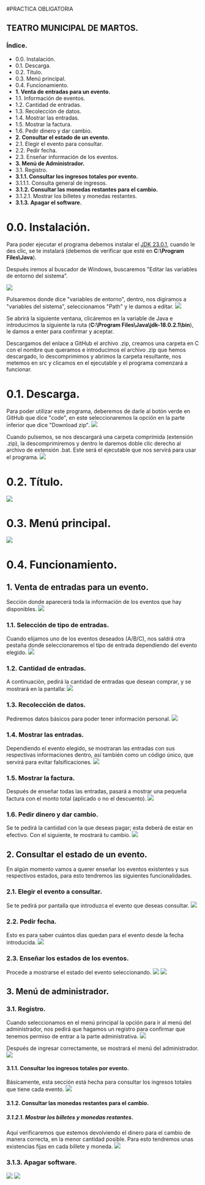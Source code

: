 #PRACTICA OBLIGATORIA
## TEATRO MUNICIPAL DE MARTOS.
### Índice.
- 0.0. Instalación.
- 0.1. Descarga.
- 0.2. Título.
- 0.3. Menú principal.
- 0.4. Funcionamiento.
- **1. Venta de entradas para un evento.**
- 1.1. Información de eventos.
- 1.2. Cantidad de entradas.
- 1.3. Recolección de datos.
- 1.4. Mostrar las entradas.
- 1.5. Mostrar la factura.
- 1.6. Pedir dinero y dar cambio.
- **2. Consultar el estado de un evento.**
- 2.1. Elegir el evento para consultar.
- 2.2. Pedir fecha.
- 2.3. Enseñar información de los eventos.
- **3. Menú de Administrador.**
- 3.1. Registro.
- **3.1.1. Consultar los ingresos totales por evento.**
- 3.1.1.1. Consulta general de ingresos.
- **3.1.2. Consultar las monedas restantes para el cambio.**
- 3.1.2.1. Mostrar los billetes y monedas restantes.
- **3.1.3. Apagar el software.**

# 0.0. Instalación.
Para poder ejecutar el programa debemos instalar el [JDK 23.0.1](http://https://download.oracle.com/java/23/latest/jdk-23_windows-x64_bin.exe "JDK 23.0.1"), cuando le des clic, se te instalará (debemos de verificar que esté en **C:\Program Files\Java**).

Después iremos al buscador de Windows, buscaremos "Editar las variables de entorno del sistema".

![](https://media.discordapp.net/attachments/1285298181797576846/1306357505328156672/image.png?ex=67365fbc&is=67350e3c&hm=0316a0ae44b4d9ba94dc3f5a75712fa4eb4ccf28688c1ff0a3c2e7c2b3f07852&=&format=webp&quality=lossless&width=550&height=600)


Pulsaremos donde dice "variables de entorno", dentro, nos digiramos a "variables del sistema", seleccionamos "Path" y le damos a editar.
![](https://media.discordapp.net/attachments/1285298181797576846/1306358824403337216/image.png?ex=673660f6&is=67350f76&hm=41f15adcfa5524b781a30715a235165f5079f1940f2b6c5b6c2ebe2c886667d8&=&format=webp&quality=lossless&width=718&height=331)

Se abrirá la siguiente ventana, clicáremos en la variable de Java e introducimos la siguiente la ruta (**C:\Program Files\Java\jdk-18.0.2.1\bin**), le damos a enter para confirmar y aceptar.

Descargamos del enlace a GitHub el archivo .zip, creamos una carpeta en C con el nombre que queramos e introducimos el archivo .zip que hemos descargado, lo descomprimimos y abrimos la carpeta resultante, nos metemos en src y clicamos en el ejecutable y el programa comenzará a funcionar.


# 0.1. Descarga.
Para poder utilizar este programa, deberemos de darle al botón verde en GitHub que dice "code", en este seleccionaremos la opción en la parte inferior que dice "Download zip".
![](https://media.discordapp.net/attachments/1285298181797576846/1306608106134048859/image.png?ex=67374920&is=6735f7a0&hm=9717dd6f6b8aed4f0f72afe080e8438c84000ce549b86fb8855b933cbdf491fc&=&format=webp&quality=lossless)

Cuando pulsemos, se nos descargará una carpeta comprimida (extensión .zip), la descomprimiremos y dentro le daremos doble clic derecho al archivo de extensión .bat. Este será el ejecutable que nos servirá para usar el programa.
![](https://media.discordapp.net/attachments/1285298181797576846/1306611922766139516/image.png?ex=67374cae&is=6735fb2e&hm=420895aa1ad84d1375996cf2d21ce9e5197ddd5d6018f2ff0e2b0d9625992c23&=&format=webp&quality=lossless)


# 0.2. Título.
![](https://media.discordapp.net/attachments/1285298181797576846/1306350494154752020/image.png?ex=67365934&is=673507b4&hm=e6c13623f4ab82027b7650d3629b873b5fc11080f231e7113439559adb671596&=&format=webp&quality=lossless&width=718&height=557)


# 0.3. Menú principal.
![](https://media.discordapp.net/attachments/1285298181797576846/1306351360144576533/image.png?ex=67365a03&is=67350883&hm=9044bc32a9a1aa4339558630a4547dbee3dccca0c2bbc916a50b8c798fecbc94&=&format=webp&quality=lossless&width=715&height=237)


# 0.4. Funcionamiento.

## 1. Venta de entradas para un evento.
Sección donde aparecerá toda la información de los eventos que hay disponibles.
![](https://media.discordapp.net/attachments/1285298181797576846/1306351469678825553/image.png?ex=67365a1d&is=6735089d&hm=dd4ecce746248c6cb55cd576be81aebf824aaf3217b841db66e429f07ea49de1&=&format=webp&quality=lossless&width=718&height=110)


### 1.1. Selección de tipo de entradas.
Cuando elijamos uno de los eventos deseados (A/B/C), nos saldrá otra pestaña donde seleccionaremos el tipo de entrada dependiendo del evento elegido.
![](https://media.discordapp.net/attachments/1285298181797576846/1306351596346671244/image.png?ex=673702fb&is=6735b17b&hm=4f0646a6a9992465342b116c3c1f3d2d54518e7de76468f6f10e8eb2fe0ebb5b&=&format=webp&quality=lossless)


### 1.2. Cantidad de entradas.
A continuación, pedirá la cantidad de entradas que desean comprar, y se mostrará en la pantalla:
![](https://media.discordapp.net/attachments/1285298181797576846/1306351737778602096/image.png?ex=6737031d&is=6735b19d&hm=d1b60b2a931115aa5a12215029064ea996385a722be6033d614f1db6db3f3855&=&format=webp&quality=lossless)


### 1.3. Recolección de datos.
Pediremos datos básicos para poder tener información personal.
![](https://media.discordapp.net/attachments/1285298181797576846/1306352078997684297/image.png?ex=6737036e&is=6735b1ee&hm=58936b170dbfe9471fa8d96cc22a2432906b6f61d770efaa89fe98418bfeaacc&=&format=webp&quality=lossless&width=722&height=139)


### 1.4. Mostrar las entradas.
Dependiendo el evento elegido, se mostraran las entradas con sus respectivas informaciones dentro, así también como un código único, que servirá para evitar falsificaciones.
![](https://media.discordapp.net/attachments/1285298181797576846/1306663780297478164/image.png?ex=67377cf9&is=67362b79&hm=19a33dd0e81beba5f77273889534d5a72277ef2b9ca592abd8ff2c87152fd94c&=&format=webp&quality=lossless&width=1440&height=458)


### 1.5. Mostrar la factura.
Después de enseñar todas las entradas, pasará a mostrar una pequeña factura con el monto total (aplicado o no el descuento).
![](https://media.discordapp.net/attachments/1285298181797576846/1306664137639858228/image.png?ex=67377d4f&is=67362bcf&hm=e539e625ebe3be99aa5804bf74da3e2998de828b7fd099b818156b3603105a2a&=&format=webp&quality=lossless&width=645&height=260)


### 1.6. Pedir dinero y dar cambio.
Se te pedirá la cantidad con la que deseas pagar; esta deberá de estar en efectivo. Con el siguiente, te mostrará tu cambio.
![](https://media.discordapp.net/attachments/1285298181797576846/1306352599548825640/image.png?ex=673703ea&is=6735b26a&hm=01e91048a1e58b923c44774bf819d1da6077d29476f50ea6ba7c2765a5ae2256&=&format=webp&quality=lossless&width=718&height=80)


## 2. Consultar el estado de un evento.
En algún momento vamos a querer enseñar los eventos existentes y sus respectivos estados, para esto tendremos las siguientes funcionalidades.


### 2.1. Elegir el evento a consultar.
Se te pedirá por pantalla que introduzca el evento que deseas consultar.
![](https://media.discordapp.net/attachments/1285298181797576846/1306353355081121904/image.png?ex=6737049e&is=6735b31e&hm=64a01a2e3138ab8120ad03cdc2bdb2da902f9deeebb707354563a099af1c1d09&=&format=webp&quality=lossless&width=718&height=227)


### 2.2. Pedir fecha.
Esto es para saber cuántos días quedan para el evento desde la fecha introducida.
![](https://media.discordapp.net/attachments/1285298181797576846/1306353428334776346/image.png?ex=673704b0&is=6735b330&hm=506160b31630cc59e1fc99a52bdeb68ae38cac1932bde76e4c1d17f73e87acdc&=&format=webp&quality=lossless&width=718&height=25)


### 2.3. Enseñar los estados de los eventos.
Procede a mostrarse el estado del evento seleccionando.
![](https://media.discordapp.net/attachments/1285298181797576846/1306353515026841621/image.png?ex=673704c4&is=6735b344&hm=05313be252ede381204bb36fd06435c113be46949faf7a4b2620d8b162628183&=&format=webp&quality=lossless&width=393&height=343)
![](https://media.discordapp.net/attachments/1285298181797576846/1306355417261015200/image.png?ex=6737068a&is=6735b50a&hm=7bb160800a1f607d224c27b334a5f09969dcf8126214e7c14cb5e71a6f1127f3&=&format=webp&quality=lossless&width=671&height=166)


## 3. Menú de administrador.

### 3.1. Registro.
Cuando seleccionamos en el menú principal la opción para ir al menú del administrador, nos pedirá que hagamos un registro para confirmar que tenemos permiso de entrar a la parte administrativa.
![](https://media.discordapp.net/attachments/1285298181797576846/1306355702578675772/image.png?ex=673706ce&is=6735b54e&hm=d1425ce0b27dfd04ffd69c7d0e075bdc4f250f3d1d333f8641b7c71b9126e438&=&format=webp&quality=lossless&width=460&height=201)

Después de ingresar correctamente, se mostrará el menú del administrador.
![](https://media.discordapp.net/attachments/1285298181797576846/1306355827107434516/image.png?ex=673706ec&is=6735b56c&hm=e6f1d0fcc1bc93606f41370a3f5360b20045c2252f76609939aaee03bbd694b1&=&format=webp&quality=lossless&width=718&height=228)


#### 3.1.1. Consultar los ingresos totales por evento.
Básicamente, esta sección está hecha para consultar los ingresos totales que tiene cada evento.
![](https://media.discordapp.net/attachments/1285298181797576846/1306355983601111225/image.png?ex=67370711&is=6735b591&hm=a64e928a01afc36a8291275950bbb94f7084c98cc09dc2b080a1b364a7fc1bcb&=&format=webp&quality=lossless&width=718&height=180)


#### 3.1.2. Consultar las monedas restantes para el cambio.

##### 3.1.2.1. Mostrar los billetes y monedas restantes.
Aquí verificaremos que estemos devolviendo el dinero para el cambio de manera correcta, en la menor cantidad posible. Para esto tendremos unas existencias fijas en cada billete y moneda.
![](https://media.discordapp.net/attachments/1285298181797576846/1306356275289788467/image.png?ex=67370756&is=6735b5d6&hm=5e2231e1e8b61dac399ff57005a8b0559d863c340448af5ef6a6a5f3ccde848e&=&format=webp&quality=lossless&width=542&height=600)


### 3.1.3. Apagar software.
![](https://media.discordapp.net/attachments/1285298181797576846/1306356531629129849/image.png?ex=67370794&is=6735b614&hm=f9060e16625236bd2b2c9ef510d52986ec2bee9c35cd5962bbb70665ce591b5a&=&format=webp&quality=lossless&width=718&height=297)
![](https://media.discordapp.net/attachments/1285298181797576846/1306356601900236933/image.png?ex=673707a4&is=6735b624&hm=2c7fed7f634dbdabaf4c32dd84afb228ee887dc5ef51bbd4ef508d3c5b57bdc0&=&format=webp&quality=lossless&width=437&height=118)
